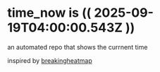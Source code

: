 # time_now is (( 2025-09-19T04:00:00.543Z ))

an automated repo that shows the currnent time

inspired by [breakingheatmap](https://github.com/breakingheatmap/breakingheatmap)